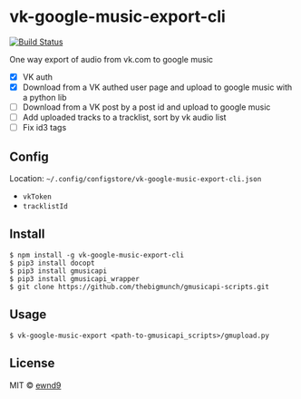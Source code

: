 # vk-google-music-export-cli

[![Build Status](https://travis-ci.org/ewnd9/vk-google-music-export-cli.svg?branch=master)](https://travis-ci.org/ewnd9/vk-google-music-export-cli)

One way export of audio from vk.com to google music

- [x] VK auth
- [x] Download from a VK authed user page and upload to google music with a python lib
- [ ] Download from a VK post by a post id and upload to google music
- [ ] Add uploaded tracks to a tracklist, sort by vk audio list
- [ ] Fix id3 tags

## Config

Location: `~/.config/configstore/vk-google-music-export-cli.json`

- `vkToken`
- `tracklistId`

## Install

```
$ npm install -g vk-google-music-export-cli
$ pip3 install docopt
$ pip3 install gmusicapi
$ pip3 install gmusicapi_wrapper
$ git clone https://github.com/thebigmunch/gmusicapi-scripts.git
```

## Usage

```
$ vk-google-music-export <path-to-gmusicapi_scripts>/gmupload.py
```

## License

MIT © [ewnd9](http://ewnd9.com)
